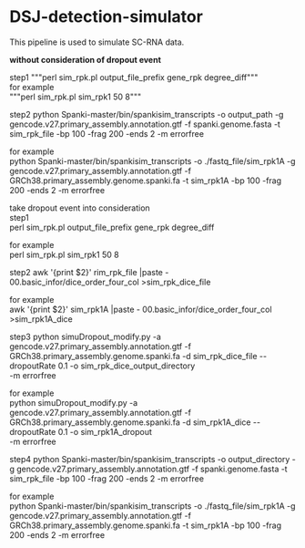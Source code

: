 # DSJ-detection-simulator
This pipeline is used to simulate SC-RNA data.

  **without consideration of dropout event**

step1
"""perl sim_rpk.pl output_file_prefix gene_rpk degree_diff"""  
for example  
"""perl sim_rpk.pl sim_rpk1 50 8"""

step2
  python Spanki-master/bin/spankisim_transcripts 
  -o output_path 
  -g gencode.v27.primary_assembly.annotation.gtf 
  -f spanki.genome.fasta 
  -t sim_rpk_file -bp 100 -frag 200 -ends 2 -m errorfree

for example  
  python Spanki-master/bin/spankisim_transcripts 
  -o ./fastq_file/sim_rpk1A 
  -g gencode.v27.primary_assembly.annotation.gtf 
  -f GRCh38.primary_assembly.genome.spanki.fa 
  -t sim_rpk1A -bp 100 -frag 200 -ends 2 -m errorfree

take dropout event into consideration  
step1  
  perl sim_rpk.pl output_file_prefix gene_rpk degree_diff

for example  
  perl sim_rpk.pl sim_rpk1 50 8

step2
  awk '{print $2}' rim_rpk_file |paste  - 00.basic_infor/dice_order_four_col >sim_rpk_dice_file

for example  
  awk '{print $2}' sim_rpk1A |paste - 00.basic_infor/dice_order_four_col >sim_rpk1A_dice

step3
  python simuDropout_modify.py 
  -a gencode.v27.primary_assembly.annotation.gtf 
  -f GRCh38.primary_assembly.genome.spanki.fa 
  -d sim_rpk_dice_file
  --dropoutRate 0.1 
  -o sim_rpk_dice_output_directory  
  -m errorfree

for example  
  python simuDropout_modify.py 
  -a gencode.v27.primary_assembly.annotation.gtf 
  -f GRCh38.primary_assembly.genome.spanki.fa 
  -d sim_rpk1A_dice
  --dropoutRate 0.1 
  -o sim_rpk1A_dropout  
  -m errorfree

step4
  python Spanki-master/bin/spankisim_transcripts 
  -o output_directory
  -g gencode.v27.primary_assembly.annotation.gtf 
  -f spanki.genome.fasta 
  -t sim_rpk_file -bp 100 -frag 200 -ends 2 -m errorfree

for example  
  python Spanki-master/bin/spankisim_transcripts 
  -o ./fastq_file/sim_rpk1A 
  -g gencode.v27.primary_assembly.annotation.gtf 
  -f GRCh38.primary_assembly.genome.spanki.fa 
  -t sim_rpk1A -bp 100 -frag 200 -ends 2 -m errorfree

